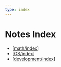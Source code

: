 ```yaml
---
type: index
---
```


# Notes Index

- [[math/index]]
- [[OS/index]]
- [[development/index]]

[//begin]: # "Autogenerated link references for markdown compatibility"
[math/index]: math/index.md "Math Index"
[OS/index]: OS/index.md "Operating System Index"
[development/index]: development/index.md "Development Index"
[//end]: # "Autogenerated link references"
